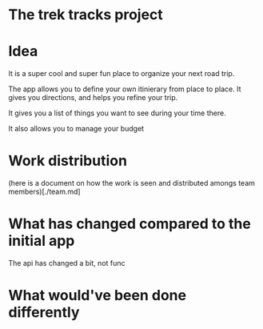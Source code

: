 # The trek tracks project

# Idea

It is a super cool and super fun place to organize your next road trip.

The app allows you to define your own itinierary from place to place.
It gives you directions, and helps you refine your trip.

It gives you a list of things you want to see during your time there.

It also allows you to manage your budget

# Work distribution

(here is a document on how the work is seen and distributed amongs team members)[./team.md]

# What has changed compared to the initial app

The api has changed a bit, not func

# What would've been done differently

